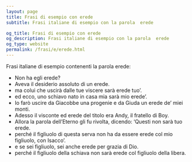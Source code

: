 ```yaml
---
layout: page
title: Frasi di esempio con erede 
subtitle: Frasi italiane di esempio con la parola  erede

og_title: Frasi di esempio con erede 
og_description: Frasi italiane di esempio con la parola  erede
og_type: website
permalink: /frasi/e/erede.html
---
```


Frasi italiane di esempio contenenti la parola erede:


- Non ha egli erede?
- Aveva il desiderio assoluto di un erede.
- ma colui che uscirà dalle tue viscere sarà erede tuo’.
- ed ecco, uno schiavo nato in casa mia sarà mio erede’.
- Io farò uscire da Giacobbe una progenie e da Giuda un erede de’ miei monti.
- Adesso il visconte ed erede del titolo era Andy, il fratello di Boy.
- Allora la parola dell’Eterno gli fu rivolta, dicendo: ‘Questi non sarà tuo erede.
- perché il figliuolo di questa serva non ha da essere erede col mio figliuolo, con Isacco’.
- e se sei figliuolo, sei anche erede per grazia di Dio.
- perché il figliuolo della schiava non sarà erede col figliuolo della libera.
